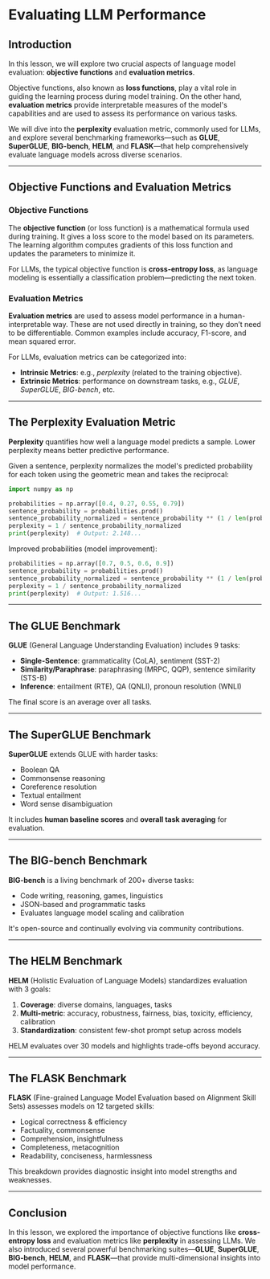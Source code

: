 # Evaluating LLM Performance

## Introduction

In this lesson, we will explore two crucial aspects of language model evaluation: **objective functions** and **evaluation metrics**.

Objective functions, also known as **loss functions**, play a vital role in guiding the learning process during model training. On the other hand, **evaluation metrics** provide interpretable measures of the model's capabilities and are used to assess its performance on various tasks.

We will dive into the **perplexity** evaluation metric, commonly used for LLMs, and explore several benchmarking frameworks—such as **GLUE**, **SuperGLUE**, **BIG-bench**, **HELM**, and **FLASK**—that help comprehensively evaluate language models across diverse scenarios.

---

## Objective Functions and Evaluation Metrics

### Objective Functions

The **objective function** (or loss function) is a mathematical formula used during training. It gives a loss score to the model based on its parameters. The learning algorithm computes gradients of this loss function and updates the parameters to minimize it.

For LLMs, the typical objective function is **cross-entropy loss**, as language modeling is essentially a classification problem—predicting the next token.

### Evaluation Metrics

**Evaluation metrics** are used to assess model performance in a human-interpretable way. These are not used directly in training, so they don’t need to be differentiable. Common examples include accuracy, F1-score, and mean squared error.

For LLMs, evaluation metrics can be categorized into:

* **Intrinsic Metrics**: e.g., *perplexity* (related to the training objective).
* **Extrinsic Metrics**: performance on downstream tasks, e.g., *GLUE*, *SuperGLUE*, *BIG-bench*, etc.

---

## The Perplexity Evaluation Metric

**Perplexity** quantifies how well a language model predicts a sample. Lower perplexity means better predictive performance.

Given a sentence, perplexity normalizes the model's predicted probability for each token using the geometric mean and takes the reciprocal:

```python
import numpy as np

probabilities = np.array([0.4, 0.27, 0.55, 0.79])
sentence_probability = probabilities.prod()
sentence_probability_normalized = sentence_probability ** (1 / len(probabilities))
perplexity = 1 / sentence_probability_normalized
print(perplexity)  # Output: 2.148...
```

Improved probabilities (model improvement):

```python
probabilities = np.array([0.7, 0.5, 0.6, 0.9])
sentence_probability = probabilities.prod()
sentence_probability_normalized = sentence_probability ** (1 / len(probabilities))
perplexity = 1 / sentence_probability_normalized
print(perplexity)  # Output: 1.516...
```

---

## The GLUE Benchmark

**GLUE** (General Language Understanding Evaluation) includes 9 tasks:

* **Single-Sentence**: grammaticality (CoLA), sentiment (SST-2)
* **Similarity/Paraphrase**: paraphrasing (MRPC, QQP), sentence similarity (STS-B)
* **Inference**: entailment (RTE), QA (QNLI), pronoun resolution (WNLI)

The final score is an average over all tasks.

---

## The SuperGLUE Benchmark

**SuperGLUE** extends GLUE with harder tasks:

* Boolean QA
* Commonsense reasoning
* Coreference resolution
* Textual entailment
* Word sense disambiguation

It includes **human baseline scores** and **overall task averaging** for evaluation.

---

## The BIG-bench Benchmark

**BIG-bench** is a living benchmark of 200+ diverse tasks:

* Code writing, reasoning, games, linguistics
* JSON-based and programmatic tasks
* Evaluates language model scaling and calibration

It's open-source and continually evolving via community contributions.

---

## The HELM Benchmark

**HELM** (Holistic Evaluation of Language Models) standardizes evaluation with 3 goals:

1. **Coverage**: diverse domains, languages, tasks
2. **Multi-metric**: accuracy, robustness, fairness, bias, toxicity, efficiency, calibration
3. **Standardization**: consistent few-shot prompt setup across models

HELM evaluates over 30 models and highlights trade-offs beyond accuracy.

---

## The FLASK Benchmark

**FLASK** (Fine-grained Language Model Evaluation based on Alignment Skill Sets) assesses models on 12 targeted skills:

* Logical correctness & efficiency
* Factuality, commonsense
* Comprehension, insightfulness
* Completeness, metacognition
* Readability, conciseness, harmlessness

This breakdown provides diagnostic insight into model strengths and weaknesses.

---

## Conclusion

In this lesson, we explored the importance of objective functions like **cross-entropy loss** and evaluation metrics like **perplexity** in assessing LLMs. We also introduced several powerful benchmarking suites—**GLUE**, **SuperGLUE**, **BIG-bench**, **HELM**, and **FLASK**—that provide multi-dimensional insights into model performance.

 